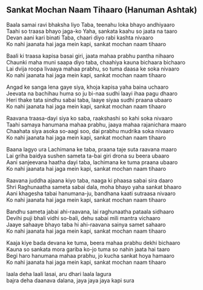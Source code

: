 ## Sankat Mochan Naam Tihaaro (Hanuman Ashtak)


Baala samai ravi bhaksha liyo Taba, teenahu loka bhayo andhiyaaro  
Taahi so traasa bhayo jaga-ko Yaha, sankata kaahu so jaata na taaro  
Devan aani kari binati Taba, chaari diyo rabi kashta nivaaro  
Ko nahi jaanata hai jaga mein kapi, sankat mochan naam tihaaro

Baali ki traasa kapisa basai giri, jaata mahaa prabhu pantha nihaaro  
Chaunki maha muni saapa diyo taba, chaahiya kauna bichaara bichaaro  
Lai dvija roopa livaaya mahaa prabhu, so tuma daasa ke soka nivaaro  
Ko nahi jaanata hai jaga mein kapi, sankat mochan naam tihaaro

Angad ke sanga lena gaye siya, khoja kapisa yaha baina uchaaro  
Jeevata na bachihau huma so ju bi-naa sudhi laayi ihaa pagu dhaaro  
Heri thake tata sindhu sabai taba, laaye siyaa sudhi praana ubaaro  
Ko nahi jaanata hai jaga mein kapi, sankat mochan naam tihaaro

Raavana traasa-dayi siya ko saba, raakshashi so kahi soka nivaaro  
Taahi samaya hanumana mahaa prabhu, jaaya mahaa rajanichara maaro  
Chaahata siya asoka so-aagi soo, dai prabhu mudrika soka nivaaro  
Ko nahi jaanata hai jaga mein kapi, sankat mochan naam tihaaro

Baana lagyo ura Lachimana ke taba, praana taje suta raavana maaro  
Lai griha baidya sushen sameta ta-bai giri drona su beera ubaaro  
Aani sanjeevana haatha dayi taba, lachimana ke tuma praana ubaaro  
Ko nahi jaanata hai jaga mein kapi, sankat mochan naam tihaaro

Raavana juddha ajaana kiyo taba, naaga ki phaasa sabai sira daaro  
Shri Raghunaatha sameta sabai dala, moha bhayo yaha sankat bhaaro  
Aani khagesha tabai hanumana-ju, bandhana kaati sutraasa nivaaro  
Ko nahi jaanata hai jaga mein kapi, sankat mochan naam tihaaro

Bandhu sameta jabai ahi-raavana, lai raghunaatha pataala sidhaaro  
Devihi puji bhali vidhi so-bali, dehu sabai mili mantra vichaaro  
Jaaye sahaaye bhayo taba hi ahi-raavana sainya samet sahaaro  
Ko nahi jaanata hai jaga mein kapi, sankat mochan naam tihaaro

Kaaja kiye bada devana ke tuma, beera mahaa prabhu dekhi bichaaro  
Kauna so sankata mora gariba ko-jo tuma so nahin jaata hai taaro  
Begi haro hanumana mahaa prabhu, jo kucha sankat hoya hamaaro  
Ko nahi jaanata hai jaga mein kapi, sankat mochan naam tihaaro

laala deha laali lasai, aru dhari laala lagura  
bajra deha daanava dalana, jaya jaya jaya kapi sura

